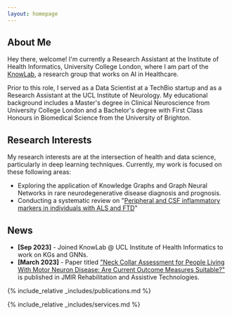 ```yaml
---
layout: homepage
---
```


## About Me

Hey there, welcome! I'm currently a Research Assistant at the Institute of Health Informatics, University College London, where I am part of the [KnowLab](https://knowlab.github.io/), a research group that works on AI in Healthcare.

Prior to this role, I served as a Data Scientist at a TechBio startup and as a Research Assistant at the UCL Institute of Neurology. My educational background includes a Master's degree in Clinical Neuroscience from University College London and a Bachelor's degree with First Class Honours in Biomedical Science from the University of Brighton.

## Research Interests

My research interests are at the intersection of health and data science, particularly in deep learning techniques. Currently, my work is focused on these following areas:

* Exploring the application of Knowledge Graphs and Graph Neural Networks in rare neurodegenerative disease diagnosis and prognosis.
* Conducting a systematic review on "[Peripheral and CSF inflammatory markers in individuals with ALS and FTD](https://www.crd.york.ac.uk/prospero/display_record.php?RecordID=212528)"

## News

- **[Sep 2023]** - Joined KnowLab @ UCL Institute of Health Informatics to work on KGs and GNNs.
- **[March 2023]** - Paper titled ["Neck Collar Assessment for People Living With Motor Neuron Disease: Are Current Outcome Measures Suitable?"](https://pubmed.ncbi.nlm.nih.gov/36917160/) is published in JMIR Rehabilitation and Assistive Technologies.

{% include_relative _includes/publications.md %}

{% include_relative _includes/services.md %}
